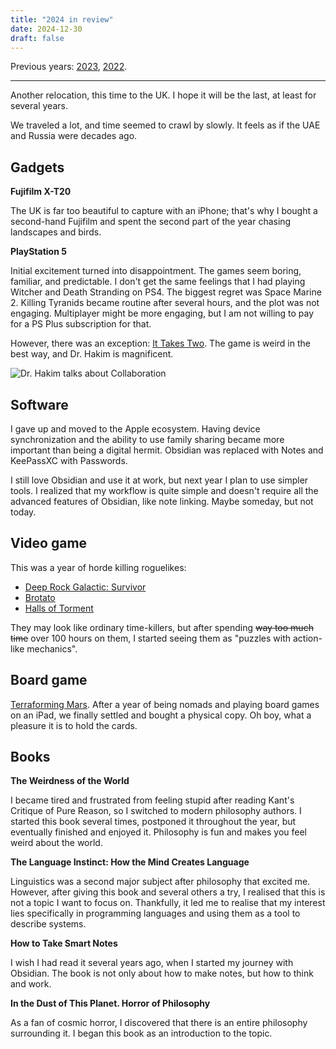 ```yaml
---
title: "2024 in review"
date: 2024-12-30
draft: false
---
```


Previous years: [2023](2023-in-review.md), [2022](2022-in-review.md).

---

Another relocation, this time to the UK. I hope it will be the last, at least for several years.

We traveled a lot, and time seemed to crawl by slowly. It feels as if the UAE and Russia were decades ago.

## Gadgets

**Fujifilm X-T20**

The UK is far too beautiful to capture with an iPhone; that's why I bought a second-hand Fujifilm and spent the second
part of the year chasing landscapes and birds.

**PlayStation 5**

Initial excitement turned into disappointment. The games seem boring, familiar, and predictable. I don't get
the same feelings that I had playing Witcher and Death Stranding on PS4. The biggest regret was Space Marine 2.
Killing Tyranids became routine after several hours, and the plot was not engaging. Multiplayer might be more
engaging, but I am not willing to pay for a PS Plus subscription for that.

However, there was an exception: [It Takes Two](https://www.youtube.com/watch?v=GAWHzGNcTEw). 
The game is weird in the best way, and Dr. Hakim is magnificent.

![Dr. Hakim talks about Collaboration](https://i.giphy.com/media/v1.Y2lkPTc5MGI3NjExeWFiaWNyb2F6dHdtY29mbjBoYzgwN2RuNnk5Zmk5bjB2b3Z1bWtobSZlcD12MV9pbnRlcm5hbF9naWZfYnlfaWQmY3Q9Zw/DvmH2vtmFWQdBX9ch1/giphy.gif)

## Software

I gave up and moved to the Apple ecosystem. Having device synchronization and the ability to use family sharing became 
more important than being a digital hermit. Obsidian was replaced with Notes and KeePassXC with Passwords.

I still love Obsidian and use it at work, but next year I plan to use simpler tools. I realized that my workflow is
quite simple and doesn't require all the advanced features of Obsidian, like note linking. Maybe someday, but
not today.

## Video game

This was a year of horde killing roguelikes:

- [Deep Rock Galactic: Survivor](https://store.steampowered.com/app/2321470/Deep_Rock_Galactic_Survivor/)
- [Brotato](https://store.steampowered.com/app/1942280/Brotato/)
- [Halls of Torment](https://store.steampowered.com/app/2218750/Halls_of_Torment/)

They may look like ordinary time-killers, but after spending ~~way too much time~~ over 100 hours on them, I started
seeing
them as "puzzles with action-like mechanics".

## Board game

[Terraforming Mars](https://boardgamegeek.com/boardgame/167791/terraforming-mars). After a year of being nomads and
playing board games on an iPad, we finally settled and bought a physical copy. Oh boy, what a pleasure it is to hold 
the cards.

## Books

**The Weirdness of the World**

I became tired and frustrated from feeling stupid after reading Kant's Critique of Pure Reason, so I
switched to modern philosophy authors. I started this book several times, postponed it throughout the year, but 
eventually finished and enjoyed it. Philosophy is fun and makes you feel weird about the world.

**The Language Instinct: How the Mind Creates Language**

Linguistics was a second major subject after philosophy that excited me. However, after giving this book and several
others a try, I realised that this is not a topic I want to focus on. Thankfully, it led me to realise that my
interest lies specifically in programming languages and using them as a tool to describe systems.

**How to Take Smart Notes**

I wish I had read it several years ago, when I started my journey with Obsidian. The book
is not only about how to make notes, but how to think and work.

**In the Dust of This Planet. Horror of Philosophy**

As a fan of cosmic horror, I discovered that there is an entire
philosophy surrounding it. I began this book as an introduction to the topic.
